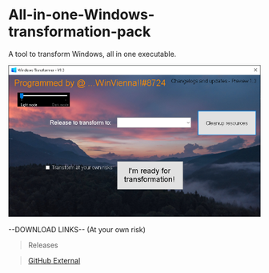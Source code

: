 # All-in-one-Windows-transformation-pack
A tool to transform Windows, all in one executable.

![image](https://github.com/0xVienna/All-in-one-Windows-transformation-pack/raw/main/Window%20Snip.PNG)

--DOWNLOAD LINKS-- (At your own risk)

> Releases

> <a href="https://0xvienna.github.io/All-in-one-Windows-transformation-pack/">GitHub External</a>
